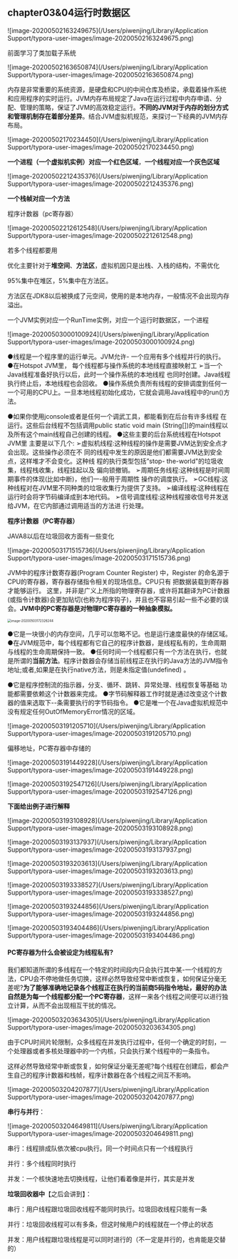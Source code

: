 ## chapter03&04运行时数据区

![image-20200502163249675](/Users/piwenjing/Library/Application Support/typora-user-images/image-20200502163249675.png)

前面学习了类加载子系统

![image-20200502163650874](/Users/piwenjing/Library/Application Support/typora-user-images/image-20200502163650874.png)

内存是非常重要的系统资源，是硬盘和CPU的中间仓库及桥梁，承载着操作系统和应用程序的实时运行。JVM内存布局规定了Java在运行过程中内存申请、分配、管理的策略，保证了JVM的高效稳定运行。**不同的JVM对于内存的划分方式和管理机制存在着部分差异**。结合JVM虚拟机规范，来探讨一下经典的JVM内存布局。

![image-20200502170234450](/Users/piwenjing/Library/Application Support/typora-user-images/image-20200502170234450.png)

**一个进程（一个虚拟机实例）对应一个红色区域**，**一个线程对应一个灰色区域**

![image-20200502212435376](/Users/piwenjing/Library/Application Support/typora-user-images/image-20200502212435376.png)

**一个栈帧对应一个方法**

程序计数器（pc寄存器）

![image-20200502212612548](/Users/piwenjing/Library/Application Support/typora-user-images/image-20200502212612548.png)



若多个线程都要用

优化主要针对于**堆空间**、**方法区**，虚拟机因只是出栈、入栈的结构，不需优化

95%集中在堆区，5%集中在方法区。

方法区在JDK8以后被换成了元空间，使用的是本地内存，一般情况不会出现内存溢出。

[JDK8之前之后的方法区]: https://blog.csdn.net/qq_41872909/article/details/87903370

一个JVM实例对应一个RunTime实例，对应一个运行时数据区，一个进程

![image-20200503000100924](/Users/piwenjing/Library/Application Support/typora-user-images/image-20200503000100924.png)

●线程是一个程序里的运行单元。JVM允许- 一个应用有多个线程并行的执行。
●在Hotspot JVM里， 每个线程都与操作系统的本地线程直接映射工
➢当一个Java线程准备好执行以后，此时一个操作系统的本地线程
也同时创建。Java线程执行终止后，本地线程也会回收。
●操作系统负责所有线程的安排调度到任何一一个可用的CPU上。一旦本地线程初始化成功，它就会调用Java线程中的run()方法。

●如果你使用jconsole或者是任何一个调武工具，都能看到在后台有许多线程
在运行。这些后台线程不包括调用public static void main (String[])的main线程以及所有这个main线程自己创建的线程。
●这些主要的后台系统线程在Hotspot JVM里 主要是以下几个:
➢虚拟机线程:这种线程的操作是需要JVM达到安全点才会出现。这些操作必须在不
同的线程中发生的原因是他们都需要JVM达到安全点，这样堆才不会变化。这种线
程的执行类型包括”stop- the-world"的垃圾收集，线程栈收集，线程挂起以及
偏向锁撤销。
➢周期任务线程:这种线程是时间周期事件的体现(比如中断)，他们一-般用于周期性
操作的调度执行。
➢GC线程:这种线程对在JVM里不同种类的垃圾收集行为提供了支持。
➢编译线程:这种线程在运行时会将字节码编译成到本地代码。
➢信号调度线程:这种线程接收信号并发送给JVM，在它内部通过调用适当的方法进
行处理。

**程序计数器（PC寄存器）**

JAVA8以后在垃圾回收方面有一些变化

[JDK]: oracle.com/technetwork/java/javase/downloads/index.html
[JDK8]: https://docs.oracle.com/javase/specs/ivms/se8/html/

![image-20200503171515736](/Users/piwenjing/Library/Application Support/typora-user-images/image-20200503171515736.png)

JVM中的程序计数寄存器(Program Counter Register) 中，Register 的命名源于
CPU的寄存器，寄存器存储指令相关的现场信息。CPU只有 把数据装载到寄存器才能够运行。
这里，并非是广义上所指的物理寄存器，或许将其翻译为PC计数器(或指令计数器)会更加贴切(也称为程序钩子)，并且也不容易引起一些不必要的误会。**JVM中的PC寄存器是对物理PC寄存器的一种抽象模拟。**

<img src="/Users/piwenjing/Library/Application Support/typora-user-images/image-20200503172326244.png" alt="image-20200503172326244" style="zoom:50%;" />

●它是一块很小的内存空间，几乎可以忽略不记。也是运行速度最快的存储区域。
●在JVM规范中，每个线程都有它自己的程序计数器，是线程私有的，生命周期与线程的生命周期保持一致。
●任何时间一个线程都只有一个方法在执行，也就是所谓的**当前方法**。程序计数器会存储当前线程正在执行的Java方法的JVM指令地址;或者,如果是在执行native方法，则是未指定值(undefined) 。<!--因为这是一个JAVA层面的-->

●它是程序控制流的指示器，分支、循环、跳转、异常处理、线程恢复等基础
功能都需要依赖这个计数器来完成。
●字节码解释器工作时就是通过改变这个计数器的值来选取下--条需要执行的字节码指令。
●它是唯一个在Java虚拟机规范中没有规定任何OutOfMemoryError情况的区域。

![image-20200503191205710](/Users/piwenjing/Library/Application Support/typora-user-images/image-20200503191205710.png)

偏移地址，PC寄存器中存储的

![image-20200503191449228](/Users/piwenjing/Library/Application Support/typora-user-images/image-20200503191449228.png)

![image-20200503192547126](/Users/piwenjing/Library/Application Support/typora-user-images/image-20200503192547126.png)

**下面给出例子进行解释**

![image-20200503193108928](/Users/piwenjing/Library/Application Support/typora-user-images/image-20200503193108928.png)

![image-20200503193137937](/Users/piwenjing/Library/Application Support/typora-user-images/image-20200503193137937.png)

![image-20200503193203613](/Users/piwenjing/Library/Application Support/typora-user-images/image-20200503193203613.png)

![image-20200503193338527](/Users/piwenjing/Library/Application Support/typora-user-images/image-20200503193338527.png)

![image-20200503193244856](/Users/piwenjing/Library/Application Support/typora-user-images/image-20200503193244856.png)

![image-20200503193404486](/Users/piwenjing/Library/Application Support/typora-user-images/image-20200503193404486.png)

#### PC寄存器为什么会被设定为线程私有?

我们都知道所谓的多线程在一个特定的时间段内只会执行其中某-一个线程的方法，CPU会不停地做任务切换，这样必然导致经常中断或恢复，如何保证分毫无差呢?**为了能够准确地记录各个线程正在执行的当前商5码指令地址，最好的办法自然是为每一个线程都分配一个PC寄存器**，这样一来各个线程之间便可以进行独立计算，从而不会出现相互干扰的情况。

![image-20200503203634305](/Users/piwenjing/Library/Application Support/typora-user-images/image-20200503203634305.png)

<!--以上为单核-->

由于CPU时间片轮限制，众多线程在并发执行过程中，任何一个确定的时刻，一个处理器或者多核处理器中的一个内核，只会执行某个线程中的一条指令。

这样必然导致经常中断或恢复，如何保证分毫无差呢?每个线程在创建后，都会产生自己的程序计数器和栈帧，程序计数器在各个线程之间互不影响。

![image-20200503204207877](/Users/piwenjing/Library/Application Support/typora-user-images/image-20200503204207877.png)

**串行与并行**：

![image-20200503204649811](/Users/piwenjing/Library/Application Support/typora-user-images/image-20200503204649811.png)

串行：线程排成队依次被cpu执行。同一个时间点只有一个线程执行

并行：多个线程同时执行

并发：一个核快速地去切换线程，让他们看着像是并行，其实是并发

**垃圾回收器中**【之后会讲到】：

串行：用户线程跟垃圾回收线程不能同时执行。垃圾回收线程只能有一条

并行：垃圾回收线程可以有多条，但这时候用户的线程就在一个停止的状态

并发：用户线程跟垃圾线程是可以同时进行的（不一定是并行的，也肯能是交替的）

